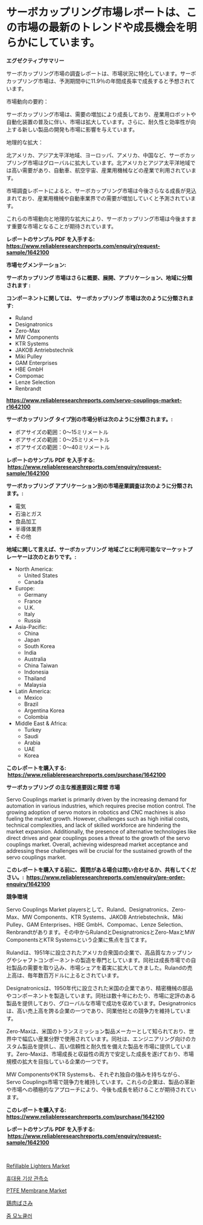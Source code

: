 <p><h1>サーボカップリング市場レポートは、この市場の最新のトレンドや成長機会を明らかにしています。</h1></p><p><strong>エグゼクティブサマリー</strong></p>
<p><p>サーボカップリング市場の調査レポートは、市場状況に特化しています。サーボカップリング市場は、予測期間中に11.9％の年間成長率で成長すると予想されています。</p><p>市場動向の要約：</p><p>サーボカップリング市場は、需要の増加により成長しており、産業用ロボットや自動化装置の普及に伴い、市場は拡大しています。さらに、耐久性と効率性が向上する新しい製品の開発も市場に影響を与えています。</p><p>地理的な拡大：</p><p>北アメリカ、アジア太平洋地域、ヨーロッパ、アメリカ、中国など、サーボカップリング市場はグローバルに拡大しています。北アメリカとアジア太平洋地域では高い需要があり、自動車、航空宇宙、産業用機械などの産業で利用されています。</p><p>市場調査レポートによると、サーボカップリング市場は今後さらなる成長が見込まれており、産業用機械や自動車業界での需要が増加していくと予測されています。</p><p>これらの市場動向と地理的な拡大により、サーボカップリング市場は今後ますます重要な市場となることが期待されています。</p></p>
<p><strong>レポートのサンプル PDF を入手する: <a href="https://www.reliableresearchreports.com/enquiry/request-sample/1642100">https://www.reliableresearchreports.com/enquiry/request-sample/1642100</a></strong></p>
<p><strong>市場セグメンテーション:</strong></p>
<p><strong> サーボカップリング 市場はさらに概要、展開、アプリケーション、地域に分類されます :</strong></p>
<p><strong>コンポーネントに関しては、 サーボカップリング 市場は次のように分類されます: &nbsp;</strong></p>
<p><ul><li>Ruland</li><li>Designatronics</li><li>Zero-Max</li><li>MW Components</li><li>KTR Systems</li><li>JAKOB Antriebstechnik</li><li>Miki Pulley</li><li>GAM Enterprises</li><li>HBE GmbH</li><li>Compomac</li><li>Lenze Selection</li><li>Renbrandt</li></ul></p>
<p><strong><a href="https://www.reliableresearchreports.com/servo-couplings-market-r1642100">https://www.reliableresearchreports.com/servo-couplings-market-r1642100</a></strong></p>
<p><strong> サーボカップリング タイプ別の市場分析は次のように分類されます。:</strong></p>
<p><ul><li>ボアサイズの範囲：0〜15ミリメートル</li><li>ボアサイズの範囲：0〜25ミリメートル</li><li>ボアサイズの範囲：0〜40ミリメートル</li></ul></p>
<p><strong>レポートのサンプル PDF を入手する: &nbsp;<a href="https://www.reliableresearchreports.com/enquiry/request-sample/1642100">https://www.reliableresearchreports.com/enquiry/request-sample/1642100</a></strong></p>
<p><strong> サーボカップリング アプリケーション別の市場産業調査は次のように分類されます。:</strong></p>
<p><ul><li>電気</li><li>石油とガス</li><li>食品加工</li><li>半導体業界</li><li>その他</li></ul></p>
<p><strong>地域に関して言えば、サーボカップリング 地域ごとに利用可能なマーケットプレーヤーは次のとおりです。:</strong></p>
<p><ul>
    <li>
        North America:
        <ul>
            <li>United States</li>
            <li>Canada</li>
        </ul>
    </li>
    <li>
        Europe:
        <ul>
            <li>Germany</li>
            <li>France</li>
            <li>U.K.</li>
            <li>Italy</li>
            <li>Russia</li>
        </ul>
    </li>
    <li>
        Asia-Pacific:
        <ul>
            <li>China</li>
            <li>Japan</li>
            <li>South Korea</li>
            <li>India</li>
            <li>Australia</li>
            <li>China Taiwan</li>
            <li>Indonesia</li>
            <li>Thailand</li>
            <li>Malaysia</li>
        </ul>
    </li>
    <li>
        Latin America:
        <ul>
            <li>Mexico</li>
            <li>Brazil</li>
            <li>Argentina Korea</li>
            <li>Colombia</li>
        </ul>
    </li>
    <li>
        Middle East & Africa:
        <ul>
            <li>Turkey</li>
            <li>Saudi</li>
            <li>Arabia</li>
            <li>UAE</li>
            <li>Korea</li>
        </ul>
    </li>
    </ul></p>
<p><strong>このレポートを購入する: &nbsp;<a href="https://www.reliableresearchreports.com/purchase/1642100">https://www.reliableresearchreports.com/purchase/1642100</a></strong></p>
<p><strong>サーボカップリング の主な推進要因と障壁 市場</strong></p>
<p><p>Servo Couplings market is primarily driven by the increasing demand for automation in various industries, which requires precise motion control. The growing adoption of servo motors in robotics and CNC machines is also fueling the market growth. However, challenges such as high initial costs, technical complexities, and lack of skilled workforce are hindering the market expansion. Additionally, the presence of alternative technologies like direct drives and gear couplings poses a threat to the growth of the servo couplings market. Overall, achieving widespread market acceptance and addressing these challenges will be crucial for the sustained growth of the servo couplings market.</p></p>
<p><strong>このレポートを購入する前に、質問がある場合は問い合わせるか、共有してください。:&nbsp; <a href="https://www.reliableresearchreports.com/enquiry/pre-order-enquiry/1642100">https://www.reliableresearchreports.com/enquiry/pre-order-enquiry/1642100</a></strong></p>
<p><strong>競争環境</strong></p>
<p><p>Servo Couplings Market playersとして、Ruland、Designatronics、Zero-Max、MW Components、KTR Systems、JAKOB Antriebstechnik、Miki Pulley、GAM Enterprises、HBE GmbH、Compomac、Lenze Selection、Renbrandtがあります。その中からRulandとDesignatronicsとZero-MaxとMW ComponentsとKTR Systemsという企業に焦点を当てます。</p><p>Rulandは、1951年に設立されたアメリカ合衆国の企業で、高品質なカップリングやシャフトコンポーネントの製造を専門としています。同社は成長市場での自社製品の需要を取り込み、市場シェアを着実に拡大してきました。Rulandの売上高は、毎年数百万ドルに上るとされています。</p><p>Designatronicsは、1950年代に設立された米国の企業であり、精密機械の部品やコンポーネントを製造しています。同社は数十年にわたり、市場に定評のある製品を提供しており、グローバルな市場で成功を収めています。Designatronicsは、高い売上高を誇る企業の一つであり、同業他社との競争力を維持しています。</p><p>Zero-Maxは、米国のトランスミッション製品メーカーとして知られており、世界中で幅広い産業分野で使用されています。同社は、エンジニアリング向けのカスタム製品を提供し、高い信頼性と耐久性を備えた製品を市場に提供しています。Zero-Maxは、市場成長と収益性の両方で安定した成長を遂げており、市場規模の拡大を目指している企業の一つです。</p><p>MW ComponentsやKTR Systemsも、それぞれ独自の強みを持ちながら、Servo Couplings市場で競争力を維持しています。これらの企業は、製品の革新や市場への積極的なアプローチにより、今後も成長を続けることが期待されています。</p></p>
<p><strong>このレポートを購入する: &nbsp; <a href="https://www.reliableresearchreports.com/purchase/1642100">https://www.reliableresearchreports.com/purchase/1642100</a></strong></p>
<p><strong>レポートのサンプル PDF を入手する: &nbsp;<a href="https://www.reliableresearchreports.com/enquiry/request-sample/1642100">https://www.reliableresearchreports.com/enquiry/request-sample/1642100</a></strong><strong></strong></p>
<p>&nbsp;</p>
<p><p><a href="https://issuu.com/reportprime-2/docs/refillable-lighters-market-size-2030.pptx">Refillable Lighters Market</a></p><p><a href="https://github.com/novabrown3/Market-Research-Report-List-1/blob/main/142282067318.md">휴대용 기상 관측소</a></p><p><a href="https://github.com/timeliteaut/Market-Research-Report-List-2/blob/main/ptfe-membrane-market.md">PTFE Membrane Market</a></p><p><a href="https://github.com/RudyBoyer2017/Market-Research-Report-List-1/blob/main/680382969803.md">鶏肉ばさみ</a></p><p><a href="https://github.com/Tristiarton768456/Market-Research-Report-List-1/blob/main/992679267317.md">줌 모노큘러</a></p></p>